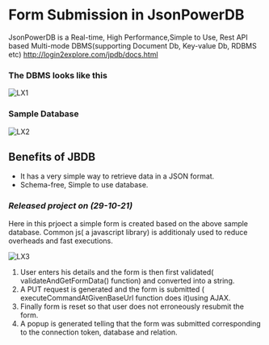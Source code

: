# **Form Submission in JsonPowerDB** 
JsonPowerDB is a Real-time, High Performance,Simple to Use, Rest API based Multi-mode DBMS(supporting Document Db, Key-value Db, RDBMS etc)
http://login2explore.com/jpdb/docs.html

### The DBMS looks like this
![LX1](https://user-images.githubusercontent.com/66075716/139423909-f4c12cc2-3545-47ca-bb15-a69c947348a9.JPG)

### Sample Database
![LX2](https://user-images.githubusercontent.com/66075716/139423949-78979504-44dc-4fb5-97c4-184e328338f8.JPG)

## **Benefits of JBDB**
* It has a very simple way to retrieve data in a JSON format.
* Schema-free, Simple to use database.

### *Released project on (29-10-21)*

Here in this prjoect a simple form is created based on the above sample database.
Common js( a javascript library) is additionaly used to reduce overheads and fast executions.

![LX3](https://user-images.githubusercontent.com/66075716/139427192-25d9e9f1-2452-4e45-8b0c-bd73d0b1d8d4.JPG)


1. User enters his details and the form is then first validated( validateAndGetFormData() function) and converted into a string.
2. A PUT request is generated and the form is submitted ( executeCommandAtGivenBaseUrl function does it)using AJAX.
3. Finally form is reset so that user does not erroneously resubmit the form.
4. A popup is generated telling that the form was submitted corresponding to the connection token, database and relation.



